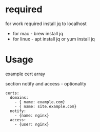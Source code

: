 # required
for work required install jq to localhost

* for mac - brew install jq
* for linux - apt install jq or yum install jq

# Usage

example cert array

section notify and access - optionality

```
certs:
  domains:
    - { name: example.com}
    - { name: site.example.com}
  notify:
    - {name: nginx}
  access:
    - {user: nginx}
```